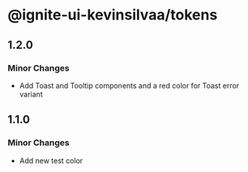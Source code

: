 # @ignite-ui-kevinsilvaa/tokens

## 1.2.0

### Minor Changes

- Add Toast and Tooltip components and a red color for Toast error variant

## 1.1.0

### Minor Changes

- Add new test color
